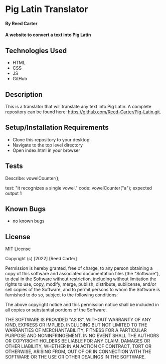 # Pig Latin Translator

#### By Reed Carter

#### A website to convert a text into Pig Latin

## Technologies Used

* HTML
* CSS
* JS
* GitHub

## Description

This is a translator that will translate any text into Pig Latin. A complete repository can be found here: https://github.com/Reed-Carter/Pig-Latin.git.

## Setup/Installation Requirements

* Clone this repository to your desktop
* Navigate to the top level directory
* Open index.html in your browser

## Tests

Describe: vowelCounter();

test: "it recognizes a single vowel."
code: vowelCounter("a");
expected output 1



## Known Bugs

* no known bugs

## License

MIT License

Copyright (c) [2022] [Reed Carter]

Permission is hereby granted, free of charge, to any person obtaining a copy
of this software and associated documentation files (the "Software"), to deal
in the Software without restriction, including without limitation the rights
to use, copy, modify, merge, publish, distribute, sublicense, and/or sell
copies of the Software, and to permit persons to whom the Software is
furnished to do so, subject to the following conditions:

The above copyright notice and this permission notice shall be included in all
copies or substantial portions of the Software.

THE SOFTWARE IS PROVIDED "AS IS", WITHOUT WARRANTY OF ANY KIND, EXPRESS OR
IMPLIED, INCLUDING BUT NOT LIMITED TO THE WARRANTIES OF MERCHANTABILITY,
FITNESS FOR A PARTICULAR PURPOSE AND NONINFRINGEMENT. IN NO EVENT SHALL THE
AUTHORS OR COPYRIGHT HOLDERS BE LIABLE FOR ANY CLAIM, DAMAGES OR OTHER
LIABILITY, WHETHER IN AN ACTION OF CONTRACT, TORT OR OTHERWISE, ARISING FROM,
OUT OF OR IN CONNECTION WITH THE SOFTWARE OR THE USE OR OTHER DEALINGS IN THE
SOFTWARE.